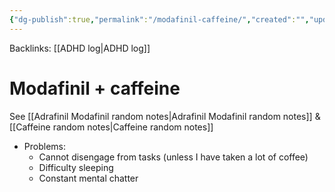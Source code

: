 ```yaml
---
{"dg-publish":true,"permalink":"/modafinil-caffeine/","created":"","updated":""}
---
```


Backlinks: [[ADHD log\|ADHD log]]

# Modafinil + caffeine
See [[Adrafinil Modafinil random notes\|Adrafinil Modafinil random notes]] & [[Caffeine random notes\|Caffeine random notes]]

- Problems:
	- Cannot disengage from tasks (unless I have taken a lot of coffee)
	- Difficulty sleeping
	- Constant mental chatter